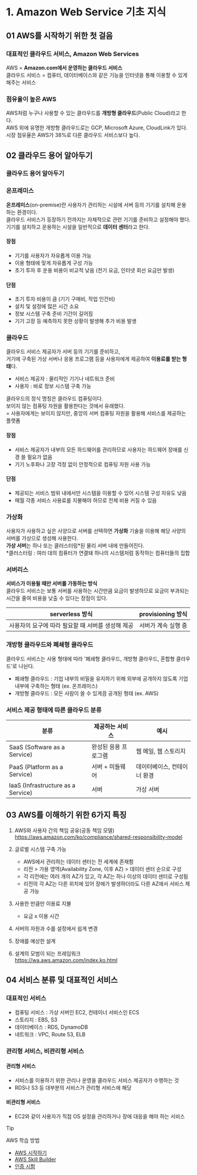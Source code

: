 # 1. Amazon Web Service 기초 지식

## 01 AWS를 시작하기 위한 첫 걸음

### 대표적인 클라우드 서비스, Amazon Web Services

AWS = **Amazon.com에서 운영하는 클라우드 서비스**  
클라우드 서비스 = 컴퓨터, 데이터베이스와 같은 기능을 인터넷을 통해 이용할 수 있게 해주는 서비스

### 점유율이 높은 AWS

AWS처럼 누구나 사용할 수 있는 클라우드를 **개방형 클라우드**(Public Cloud)라고 한다.  
AWS 외에 유명한 개방형 클라우드로는 GCP, Microsoft Azure, CloudLink가 있다.  
시장 점유율은 AWS가 38%로 다른 클라우드 서비스보다 높다.

## 02 클라우드 용어 알아두기

### 클라우드 용어 알아두기

### 온프레미스

**온프레미스**(on-premise)란 사용자가 관리하는 시설에 서버 등의 기기를 설치해 운용하는 환경이다.  
클라우드 서비스가 등장하기 전까지는 자체적으로 관련 기기를 준비하고 설정해야 했다.  
기기를 설치하고 운용하는 시설을 일반적으로 **데이터 센터**라고 한다.

#### 장점

- 기기를 사용자가 자유롭게 이용 가능
- 이용 형태에 맞게 자유롭게 구성 가능
- 초기 투자 후 운용 비용이 비교적 낮음 (전기 요금, 인터넷 회선 요금만 발생)

#### 단점

- 초기 투자 비용이 큼 (기기 구매비, 작업 인건비)
- 설치 및 설정에 많은 시간 소요
- 정보 시스템 구축 준비 기간이 길어짐
- 기기 고장 등 예측하지 못한 상황이 발생해 추가 비용 발생

### 클라우드

클라우드 서비스 제공자가 서버 등의 기기를 준비하고,  
거기에 구축된 가상 서버나 응용 프로그램 등을 사용자에게 제공하여 **이용료를 받는 형태**다.

- 서비스 제공자 : 물리적인 기기나 네트워크 준비
- 사용자 : 바로 정보 시스템 구축 가능

클라우드의 정식 명칭은 클라우드 컴퓨팅이다.  
보이지 않는 컴퓨팅 자원을 활용한다는 것에서 유래했다.  
= 사용자에게는 보이지 않지만, 중앙의 서버 컴퓨팅 자원을 활용해 서비스를 제공하는 플랫폼

#### 장점

- 서비스 제공자가 내부의 모든 하드웨어를 관리하므로 사용자는 하드웨어 장애를 신경 쓸 필요가 없음
- 기기 노후화나 고장 걱정 없이 안정적으로 컴퓨팅 자원 사용 가능

#### 단점

- 제공되는 서비스 범위 내에서만 시스템을 이용할 수 있어 시스템 구성 자유도 낮음
- 매월 각종 서비스 사용료를 지불해야 하므로 전체 비용 커질 수 있음

### 가상화

사용자가 사용하고 싶은 사양으로 서버를 선택하면 **가상화** 기술을 이용해 해당 사양의 서버를 가상으로 생성해 사용한다.  
**가상 서버**는 하나 또는 클러스터링*된 물리 서버 내에 만들어진다.  
*클러스터링 : 여러 대의 컴퓨터가 연결돼 하나의 시스템처럼 동작하는 컴퓨터들의 집합

### 서버리스

**서비스가 이용될 때만 서버를 가동하는 방식**  
클라우드 서비스는 보통 서버를 사용하는 시간만큼 요금이 발생하므로 요금이 부과되는 시간을 줄여 비용을 낮출 수 있다는 장점이 있다.

|                  serverless 방식                  |  provisioning 방식  |
| :-----------------------------------------------: | :-----------------: |
| 사용자의 요구에 따라 필요할 때 서버를 생성해 제공 | 서버가 계속 실행 중 |

### 개방형 클라우드와 폐쇄형 클라우드

클라우드 서비스는 사용 형태에 따라 '폐쇄형 클라우드, 개방형 클라우드, 혼합형 클라우드'로 나뉜다.

- 폐쇄형 클라우드 : 기업 내부의 비밀을 유지하기 위해 외부에 공개하지 않도록 기업 내부에 구축하는 형태 (ex. 온프레미스)
- 개방형 클라우드 : 모든 사람이 쓸 수 있게끔 공개된 형태 (ex. AWS)

### 서비스 제공 형태에 따른 클라우드 분류

| 분류                               | 제공하는 서비스      | 예시                        |
| ---------------------------------- | -------------------- | --------------------------- |
| SaaS (Software as a Service)       | 완성된 응용 프로그램 | 웹 메일, 웹 스토리지        |
| PaaS (Platform as a Service)       | 서버 + 미들웨어      | 데이터베이스, 컨테이너 환경 |
| IaaS (Infrastructure as a Service) | 서버                 | 가상 서버                   |

## 03 AWS를 이해하기 위한 6가지 특징

1. AWS와 사용자 간의 책임 공유(공동 책임 모델)  
   https://aws.amazon.com/ko/compliance/shared-responsibility-model
2. 글로벌 시스템 구축 가능

   - AWS에서 관리하는 데이터 센터는 전 세계에 존재함
   - 리전 > 가용 영역(Availability Zone, 이후 AZ) > 데이터 센터 순으로 구성
   - 각 리전에는 여러 개의 AZ가 있고, 각 AZ는 하나 이상의 데이터 센터로 구성됨
   - 리전의 각 AZ는 다른 위치에 있어 장애가 발생하더라도 다른 AZ에서 서비스 제공 가능

3. 사용한 만큼만 이용료 지불
   - 요금 x 이용 시간
4. 서버의 자원과 수를 설정에서 쉽게 변경
5. 장애를 예상한 설계
6. 설계의 모범이 되는 프레임워크  
   https://wa.aws.amazon.com/index.ko.html

## 04 서비스 분류 및 대표적인 서비스

### 대표적인 서비스

- 컴퓨팅 서비스 : 가상 서버인 EC2, 컨테이너 서비스인 ECS
- 스토리지 : EBS, S3
- 데이터베이스 : RDS, DynamoDB
- 네트워크 : VPC, Route 53, ELB

### 관리형 서비스, 비관리형 서비스

#### 관리형 서비스

- 서비스를 이용하기 위한 관리나 운영을 클라우드 서비스 제공자가 수행하는 것
- RDS나 S3 등 대부분의 서비스가 관리형 서비스에 해당

#### 비관리형 서비스

- EC2와 같이 사용자가 직접 OS 설정을 관리하거나 장애 대응을 해야 하는 서비스

> [!TIP]
> AWS 학습 방법
>
> - [AWS 시작하기](https://aws.amazon.com/ko/getting-started)
> - [AWS Skill Builder](https://explore.skillbuilder.aws/learn)
> - [인증 시험](https://aws.amazon.com/ko/certification/certification-prep)
